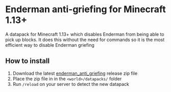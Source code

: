 # Enderman anti-griefing for Minecraft 1.13+

A datapack for Minecraft 1.13+ which disables Enderman from
being able to pick up blocks. It does this without the need
for commands so it is the most efficient way to disable
Enderman griefing

## How to install

1. Download the latest [enderman_anti_griefing](https://github.com/DrHenchman/enderman_anti_griefing/releases/download/v1.0/enderman_anti_griefing.zip) release zip file
2. Place the zip file in in the `<world>/datapacks/` folder
3. Run `/reload` on your server to detect the new datapack

